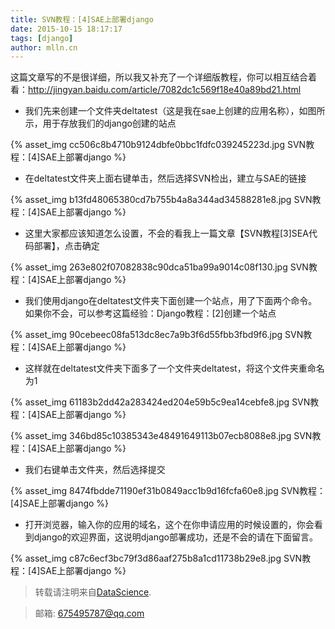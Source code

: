 ```yaml
---
title: SVN教程：[4]SAE上部署django
date: 2015-10-15 18:17:17
tags: [django]
author: mlln.cn
---
```

这篇文章写的不是很详细，所以我又补充了一个详细版教程，你可以相互结合着看：http://jingyan.baidu.com/article/7082dc1c569f18e40a89bd21.html

- 我们先来创建一个文件夹deltatest（这是我在sae上创建的应用名称），如图所示，用于存放我们的django创建的站点

{% asset_img cc506c8b4710b9124dbfe0bbc1fdfc039245223d.jpg SVN教程：[4]SAE上部署django %}

- 在deltatest文件夹上面右键单击，然后选择SVN检出，建立与SAE的链接

{% asset_img b13fd48065380cd7b755b4a8a344ad34588281e8.jpg SVN教程：[4]SAE上部署django %}

- 这里大家都应该知道怎么设置，不会的看我上一篇文章【SVN教程[3]SEA代码部署】，点击确定

{% asset_img 263e802f07082838c90dca51ba99a9014c08f130.jpg SVN教程：[4]SAE上部署django %}

- 我们使用django在deltatest文件夹下面创建一个站点，用了下面两个命令。如果你不会，可以参考这篇经验：Django教程：[2]创建一个站点

{% asset_img 90cebeec08fa513dc8ec7a9b3f6d55fbb3fbd9f6.jpg SVN教程：[4]SAE上部署django %}

- 这样就在deltatest文件夹下面多了一个文件夹deltatest，将这个文件夹重命名为1

{% asset_img 61183b2dd42a283424ed204e59b5c9ea14cebfe8.jpg SVN教程：[4]SAE上部署django %}

{% asset_img 346bd85c10385343e48491649113b07ecb8088e8.jpg SVN教程：[4]SAE上部署django %}

- 我们右键单击文件夹，然后选择提交

{% asset_img 8474fbdde71190ef31b0849acc1b9d16fcfa60e8.jpg SVN教程：[4]SAE上部署django %}

- 打开浏览器，输入你的应用的域名，这个在你申请应用的时候设置的，你会看到django的欢迎界面，这说明django部署成功，还是不会的请在下面留言。

{% asset_img c87c6ecf3bc79f3d86aaf275b8a1cd11738b29e8.jpg SVN教程：[4]SAE上部署django %}

> 转载请注明来自[DataScience](http://mlln.cn).

> 邮箱: 675495787@qq.com 
